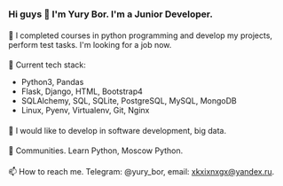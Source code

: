 ### Hi guys 👋 I'm Yury Bor. I'm a Junior Developer. 

<!--
**xkxixnxgx/xkxixnxgx** is a ✨ _special_ ✨ repository because its `README.md` (this file) appears on your GitHub profile.
Here are some ideas to get you started:
-->

####
🔭 I completed courses in python programming and develop my projects, perform test tasks. I'm looking for a job now.
####
🌱 Current tech stack:
- Python3, Pandas
- Flask, Django, HTML, Bootstrap4
- SQLAlchemy, SQL, SQLite, PostgreSQL, MySQL, MongoDB
- Linux, Pyenv, Virtualenv, Git, Nginx
####
🤔 I would like to develop in software development, big data.
####
💬 Communities. Learn Python, Moscow Python.
####
📫 How to reach me. Telegram: @yury_bor, email: xkxixnxgx@yandex.ru.

